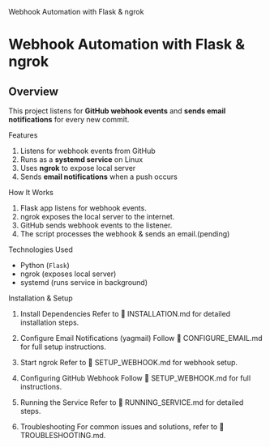 Webhook Automation with Flask & ngrok 


# Webhook Automation with Flask & ngrok 

## Overview
This project listens for **GitHub webhook events** and **sends email notifications** for every new commit.

Features
1. Listens for webhook events from GitHub  
2. Runs as a **systemd service** on Linux  
3. Uses **ngrok** to expose local server  
4. Sends **email notifications** when a push occurs 

How It Works
1. Flask app listens for webhook events.
2. ngrok exposes the local server to the internet.
3. GitHub sends webhook events to the listener.
4. The script processes the webhook & sends an email.(pending)

Technologies Used
- Python (`Flask`)
- ngrok (exposes local server)
- systemd (runs service in background)

Installation & Setup
1. Install Dependencies
Refer to 📄 INSTALLATION.md for detailed installation steps.

2. Configure Email Notifications (yagmail)
Follow 📄 CONFIGURE_EMAIL.md for full setup instructions.

3. Start ngrok
Refer to 📄 SETUP_WEBHOOK.md for webhook setup.

4. Configuring GitHub Webhook
Follow 📄 SETUP_WEBHOOK.md for full instructions.

5. Running the Service
Refer to 📄 RUNNING_SERVICE.md for detailed steps.

6. Troubleshooting
 For common issues and solutions, refer to 📄 TROUBLESHOOTING.md.

